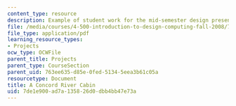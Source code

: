 ```yaml
---
content_type: resource
description: Example of student work for the mid-semester design presentation.
file: /media/courses/4-500-introduction-to-design-computing-fall-2008/7de1e900ad7a135826d0dbb4bb47e73a_assn4b_8.pdf
file_type: application/pdf
learning_resource_types:
- Projects
ocw_type: OCWFile
parent_title: Projects
parent_type: CourseSection
parent_uid: 763ee635-d85e-0fed-5134-5eea3b61c05a
resourcetype: Document
title: A Concord River Cabin
uid: 7de1e900-ad7a-1358-26d0-dbb4bb47e73a
---
```

